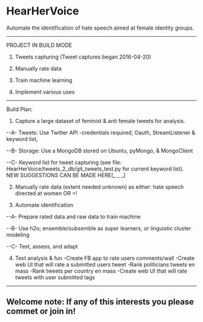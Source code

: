 # HearHerVoice
Automate the identification of hate speech aimed at female identity groups.

----
PROJECT IN BUILD MODE
 
1. Tweets capturing (Tweet captures began 2016-04-20)

2. Manually rate data

3. Train machine learning

4. Implement various uses



-----


Build Plan:

1. Capture a large dataset of feminist & anti female tweets for analysis.

 --A- Tweets: Use Twitter API -credentials required, Oauth, StreamListener & keyword list, 

 --B- Storage: Use a MongoDB stored on Ubuntu, pyMongo, & MongoClient

 --C- Keyword list for tweet capturing (see file: HearHerVoice/tweets_2_db/git_tweets_test.py for current keyword list).
NEW SUGGESTIONS CAN BE MADE HERE[_        _       _] 


2. Manually rate data (extent needed unknown) as either: hate speech directed at women OR =!



3. Automate identification 

 --A- Prepare rated data and raw data to train machine 
 
 --B- Use h2o; ensemble/subsemble as super learners, or linguistic cluster modeling
 
 --C- Test, assess, and adapt

4. Text analysis & fun
   -Create FB app to rate users comments/wall
   -Create web UI that will rate a submitted users tweet
   -Rank politicians tweets en mass
   -Rank tweets per country en mass
   -Create web UI that will rate tweets with user submitted tags

-------
Welcome note: If any of this interests you please commet or join in!
-------

